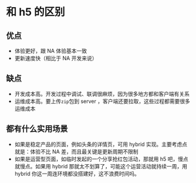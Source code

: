 # 和 h5 的区别

## 优点

- 体验更好，跟 NA 体验基本一致
- 更新速度快（相比于 NA 开发来说）

## 缺点

- 开发成本高。开发过程中调试、联调很麻烦，因为很多地方都和客户端有关系
- 运维成本高。要上传`zip`包到 server ，客户端还要拉取，这些过程都需要很多运维成本

## 都有什么实用场景

- 如果是稳定产品的页面，例如头条的详情页，可用 hybrid 实现。主要考虑点就是：体验不比 NA 差，而且最关键是更新周期不限制
- 如果是运营型页面，如临时发起的一个分享抢红包活动，那就用 h5 吧，慢点就慢点。如果用 hybrid 那就太不划算了，可能这个运营活动就持续一周，用 hybrid 你这一周连环境都没搭建好，这不浪费时间吗。

